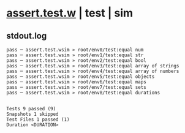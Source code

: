 # [assert.test.w](../../../../../../examples/tests/sdk_tests/expect/assert.test.w) | test | sim

## stdout.log
```log
pass ─ assert.test.wsim » root/env0/test:equal num             
pass ─ assert.test.wsim » root/env1/test:equal str             
pass ─ assert.test.wsim » root/env2/test:equal bool            
pass ─ assert.test.wsim » root/env3/test:equal array of strings
pass ─ assert.test.wsim » root/env4/test:equal array of numbers
pass ─ assert.test.wsim » root/env5/test:equal objects         
pass ─ assert.test.wsim » root/env6/test:equal maps            
pass ─ assert.test.wsim » root/env7/test:equal sets            
pass ─ assert.test.wsim » root/env8/test:equal durations       
 
 
Tests 9 passed (9)
Snapshots 1 skipped
Test Files 1 passed (1)
Duration <DURATION>
```

